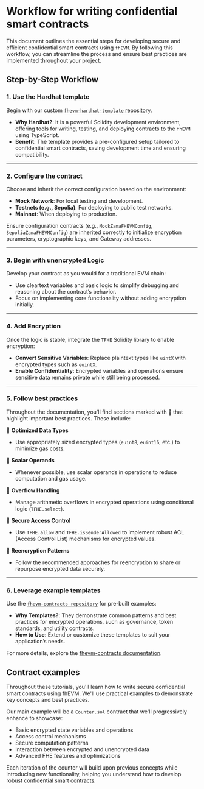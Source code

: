 # Workflow for writing confidential smart contracts

This document outlines the essential steps for developing secure and efficient confidential smart contracts using `fhEVM`. By following this workflow, you can streamline the process and ensure best practices are implemented throughout your project.

## Step-by-Step Workflow

### 1. Use the Hardhat template

Begin with our custom [`fhevm-hardhat-template` repository](https://github.com/zama-ai/fhevm-hardhat-template).

- **Why Hardhat?**: It is a powerful Solidity development environment, offering tools for writing, testing, and deploying contracts to the `fhEVM` using TypeScript.
- **Benefit**: The template provides a pre-configured setup tailored to confidential smart contracts, saving development time and ensuring compatibility.

---

### 2. Configure the contract

Choose and inherit the correct configuration based on the environment:

- **Mock Network**: For local testing and development.
- **Testnets (e.g., Sepolia)**: For deploying to public test networks.
- **Mainnet**: When deploying to production.

Ensure configuration contracts (e.g., `MockZamaFHEVMConfig`, `SepoliaZamaFHEVMConfig`) are inherited correctly to initialize encryption parameters, cryptographic keys, and Gateway addresses.

---

### 3. Begin with unencrypted Logic

Develop your contract as you would for a traditional EVM chain:

- Use cleartext variables and basic logic to simplify debugging and reasoning about the contract’s behavior.
- Focus on implementing core functionality without adding encryption initially.

---

### 4. Add Encryption

Once the logic is stable, integrate the `TFHE` Solidity library to enable encryption:

- **Convert Sensitive Variables**: Replace plaintext types like `uintX` with encrypted types such as `euintX`.
- **Enable Confidentiality**: Encrypted variables and operations ensure sensitive data remains private while still being processed.

---

### 5. Follow best practices

Throughout the documentation, you'll find sections marked with 🔧 that highlight important best practices. These include:

🔧 **Optimized Data Types**

- Use appropriately sized encrypted types (`euint8`, `euint16`, etc.) to minimize gas costs.

🔧 **Scalar Operands**

- Whenever possible, use scalar operands in operations to reduce computation and gas usage.

🔧 **Overflow Handling**

- Manage arithmetic overflows in encrypted operations using conditional logic (`TFHE.select`).

🔧 **Secure Access Control**

- Use `TFHE.allow` and `TFHE.isSenderAllowed` to implement robust ACL (Access Control List) mechanisms for encrypted values.

🔧 **Reencryption Patterns**

- Follow the recommended approaches for reencryption to share or repurpose encrypted data securely.

---

### 6. Leverage example templates

Use the [`fhevm-contracts repository`](https://github.com/zama-ai/fhevm-contracts) for pre-built examples:

- **Why Templates?**: They demonstrate common patterns and best practices for encrypted operations, such as governance, token standards, and utility contracts.
- **How to Use**: Extend or customize these templates to suit your application’s needs.

For more details, explore the [fhevm-contracts documentation](../../guides/contracts.md).

## Contract examples

Throughout these tutorials, you'll learn how to write secure confidential smart contracts using fhEVM. We'll use practical examples to demonstrate key concepts and best practices.

Our main example will be a `Counter.sol` contract that we'll progressively enhance to showcase:

- Basic encrypted state variables and operations
- Access control mechanisms
- Secure computation patterns
- Interaction between encrypted and unencrypted data
- Advanced FHE features and optimizations

Each iteration of the counter will build upon previous concepts while introducing new functionality, helping you understand how to develop robust confidential smart contracts.

